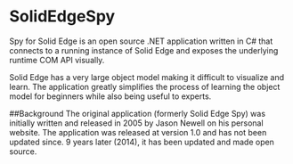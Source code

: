 SolidEdgeSpy
================

Spy for Solid Edge is an open source .NET application written in C# that connects to a running instance of Solid Edge and exposes the underlying runtime COM API visually.

Solid Edge has a very large object model making it difficult to visualize and learn. The application greatly simplifies the process of learning the object model for beginners while also being useful to experts.

##Background
The original application (formerly Solid Edge Spy) was initially written and released in 2005 by Jason Newell on his personal website. The application was released at version 1.0 and has not been updated since. 9 years later (2014), it has been updated and made open source. 
